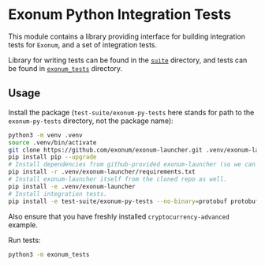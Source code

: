 # Exonum Python Integration Tests

This module contains a library providing interface for building
integration tests for `Exonum`, and a set of integration tests.

Library for writing tests can be found in the [`suite`](suite) directory,
and tests can be found in [`exonum_tests`](exonum_tests) directory.

## Usage

Install the package (`test-suite/exonum-py-tests` here stands for path
to the `exonum-py-tests` directory, not the package name):

```sh
python3 -m venv .venv
source .venv/bin/activate
git clone https://github.com/exonum/exonum-launcher.git .venv/exonum-launcher
pip install pip --upgrade
# Install dependencies from github-provided exonum-launcher (so we can get latest changes without release).
pip install -r .venv/exonum-launcher/requirements.txt
# Install exonum-launcher itself from the cloned repo as well.
pip install -e .venv/exonum-launcher
# Install integration tests.
pip install -e test-suite/exonum-py-tests --no-binary=protobuf protobuf
```

Also ensure that you have freshly installed `cryptocurrency-advanced` example.

Run tests:

```sh
python3 -m exonum_tests
```
